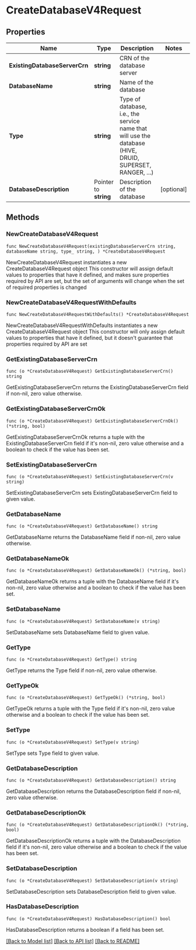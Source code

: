 # CreateDatabaseV4Request

## Properties

Name | Type | Description | Notes
------------ | ------------- | ------------- | -------------
**ExistingDatabaseServerCrn** | **string** | CRN of the database server | 
**DatabaseName** | **string** | Name of the database | 
**Type** | **string** | Type of database, i.e., the service name that will use the database (HIVE, DRUID, SUPERSET, RANGER, ...) | 
**DatabaseDescription** | Pointer to **string** | Description of the database | [optional] 

## Methods

### NewCreateDatabaseV4Request

`func NewCreateDatabaseV4Request(existingDatabaseServerCrn string, databaseName string, type_ string, ) *CreateDatabaseV4Request`

NewCreateDatabaseV4Request instantiates a new CreateDatabaseV4Request object
This constructor will assign default values to properties that have it defined,
and makes sure properties required by API are set, but the set of arguments
will change when the set of required properties is changed

### NewCreateDatabaseV4RequestWithDefaults

`func NewCreateDatabaseV4RequestWithDefaults() *CreateDatabaseV4Request`

NewCreateDatabaseV4RequestWithDefaults instantiates a new CreateDatabaseV4Request object
This constructor will only assign default values to properties that have it defined,
but it doesn't guarantee that properties required by API are set

### GetExistingDatabaseServerCrn

`func (o *CreateDatabaseV4Request) GetExistingDatabaseServerCrn() string`

GetExistingDatabaseServerCrn returns the ExistingDatabaseServerCrn field if non-nil, zero value otherwise.

### GetExistingDatabaseServerCrnOk

`func (o *CreateDatabaseV4Request) GetExistingDatabaseServerCrnOk() (*string, bool)`

GetExistingDatabaseServerCrnOk returns a tuple with the ExistingDatabaseServerCrn field if it's non-nil, zero value otherwise
and a boolean to check if the value has been set.

### SetExistingDatabaseServerCrn

`func (o *CreateDatabaseV4Request) SetExistingDatabaseServerCrn(v string)`

SetExistingDatabaseServerCrn sets ExistingDatabaseServerCrn field to given value.


### GetDatabaseName

`func (o *CreateDatabaseV4Request) GetDatabaseName() string`

GetDatabaseName returns the DatabaseName field if non-nil, zero value otherwise.

### GetDatabaseNameOk

`func (o *CreateDatabaseV4Request) GetDatabaseNameOk() (*string, bool)`

GetDatabaseNameOk returns a tuple with the DatabaseName field if it's non-nil, zero value otherwise
and a boolean to check if the value has been set.

### SetDatabaseName

`func (o *CreateDatabaseV4Request) SetDatabaseName(v string)`

SetDatabaseName sets DatabaseName field to given value.


### GetType

`func (o *CreateDatabaseV4Request) GetType() string`

GetType returns the Type field if non-nil, zero value otherwise.

### GetTypeOk

`func (o *CreateDatabaseV4Request) GetTypeOk() (*string, bool)`

GetTypeOk returns a tuple with the Type field if it's non-nil, zero value otherwise
and a boolean to check if the value has been set.

### SetType

`func (o *CreateDatabaseV4Request) SetType(v string)`

SetType sets Type field to given value.


### GetDatabaseDescription

`func (o *CreateDatabaseV4Request) GetDatabaseDescription() string`

GetDatabaseDescription returns the DatabaseDescription field if non-nil, zero value otherwise.

### GetDatabaseDescriptionOk

`func (o *CreateDatabaseV4Request) GetDatabaseDescriptionOk() (*string, bool)`

GetDatabaseDescriptionOk returns a tuple with the DatabaseDescription field if it's non-nil, zero value otherwise
and a boolean to check if the value has been set.

### SetDatabaseDescription

`func (o *CreateDatabaseV4Request) SetDatabaseDescription(v string)`

SetDatabaseDescription sets DatabaseDescription field to given value.

### HasDatabaseDescription

`func (o *CreateDatabaseV4Request) HasDatabaseDescription() bool`

HasDatabaseDescription returns a boolean if a field has been set.


[[Back to Model list]](../README.md#documentation-for-models) [[Back to API list]](../README.md#documentation-for-api-endpoints) [[Back to README]](../README.md)


